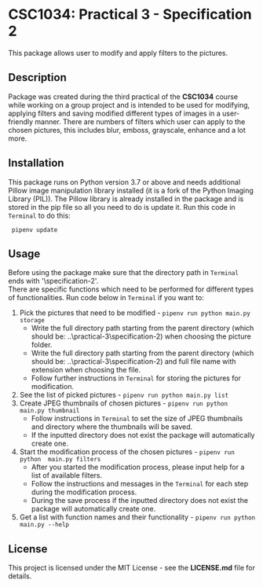 # CSC1034: Practical 3 - Specification 2
This package allows user to modify and apply filters to the pictures.
## Description
Package was created during the third practical of the **CSC1034** course 
while working on a group project and  is intended to be used for modifying, 
applying filters and saving modified different types of images in a user-friendly 
manner. There are numbers of filters which user can apply to the chosen pictures, 
this includes blur, emboss, grayscale, enhance and a lot more.

## Installation
This package runs on Python version 3.7 or above and needs additional Pillow 
image manipulation library installed (it is a fork of the Python Imaging Library 
(PIL)). The Pillow library is already installed in the package and is stored in
the pip file so all you need to do is update it. Run this code in ```Terminal```
to do this:
```
 pipenv update 
```
## Usage
Before using the package make sure that the directory path in ```Terminal``` 
ends with '\specification-2'. \
There are specific functions which need to be performed for different types of 
functionalities. Run code below in ```Terminal``` if you want to:
 1. Pick the pictures that need to be modified - ```pipenv run python main.py storage```
    * Write the full directory path starting from the parent directory (which 
    should be: ..\practical-3\specification-2) when choosing the picture folder.
    * Write the full directory path starting from the parent directory (which 
    should be: ..\practical-3\specification-2) and full file name with extension 
    when choosing the file.
    * Follow further instructions in ```Terminal``` for storing the pictures 
    for modification.
 2. See the list of picked pictures - ```pipenv run python main.py list```
 3. Create JPEG thumbnails of chosen pictures - ```pipenv run python main.py thumbnail```
    * Follow instructions in ```Terminal``` to set the size of JPEG thumbnails 
    and directory where the thumbnails will be saved.
    * If the inputted directory does not exist the package will automatically create one.
 4. Start the modification process of the chosen pictures - ```pipenv run python 
 main.py filters```
    * After you started the modification process, please input help for a list of 
    available filters.
    * Follow the instructions and messages in the ```Terminal``` for each step 
    during the modification process.
    * During the save process if the inputted directory does not exist the package
    will automatically create one.
 5. Get a list with function names and their functionality - ```pipenv run python 
 main.py --help```
 
## License
This project is licensed under the MIT License - see the **LICENSE.md** file for
details.
